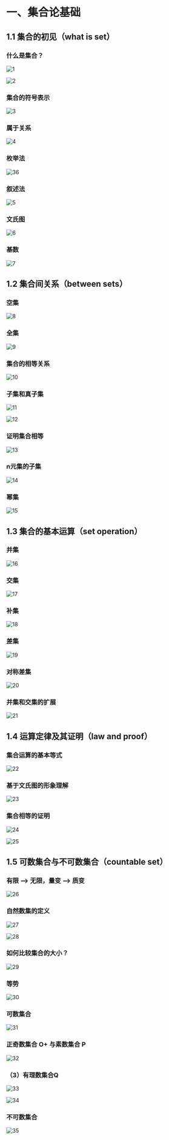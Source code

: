 # 一、集合论基础
## 1.1 集合的初见（what is set）
### 什么是集合？
![1](https://github.com/Alex5Moon/mooc/blob/master/DiscreteMathematics/1SetTheoryBasic/pic/1.JPG)
> 
![2](https://github.com/Alex5Moon/mooc/blob/master/DiscreteMathematics/1SetTheoryBasic/pic/2.JPG)
### 集合的符号表示
![3](https://github.com/Alex5Moon/mooc/blob/master/DiscreteMathematics/1SetTheoryBasic/pic/3.JPG)
### 属于关系
![4](https://github.com/Alex5Moon/mooc/blob/master/DiscreteMathematics/1SetTheoryBasic/pic/4.JPG)
### 枚举法
![36](https://github.com/Alex5Moon/mooc/blob/master/DiscreteMathematics/1SetTheoryBasic/pic/36.JPG)
### 叙述法
![5](https://github.com/Alex5Moon/mooc/blob/master/DiscreteMathematics/1SetTheoryBasic/pic/5.JPG)
### 文氏图
![6](https://github.com/Alex5Moon/mooc/blob/master/DiscreteMathematics/1SetTheoryBasic/pic/6.JPG)
### 基数
![7](https://github.com/Alex5Moon/mooc/blob/master/DiscreteMathematics/1SetTheoryBasic/pic/7.JPG)
## 1.2 集合间关系（between sets）
### 空集
![8](https://github.com/Alex5Moon/mooc/blob/master/DiscreteMathematics/1SetTheoryBasic/pic/8.JPG)
### 全集
![9](https://github.com/Alex5Moon/mooc/blob/master/DiscreteMathematics/1SetTheoryBasic/pic/9.JPG)
### 集合的相等关系
![10](https://github.com/Alex5Moon/mooc/blob/master/DiscreteMathematics/1SetTheoryBasic/pic/10.JPG)
### 子集和真子集
![11](https://github.com/Alex5Moon/mooc/blob/master/DiscreteMathematics/1SetTheoryBasic/pic/11.JPG)
> 
![12](https://github.com/Alex5Moon/mooc/blob/master/DiscreteMathematics/1SetTheoryBasic/pic/12.JPG)
### 证明集合相等
![13](https://github.com/Alex5Moon/mooc/blob/master/DiscreteMathematics/1SetTheoryBasic/pic/13.JPG)
### n元集的子集
![14](https://github.com/Alex5Moon/mooc/blob/master/DiscreteMathematics/1SetTheoryBasic/pic/14.JPG)
### 幂集
![15](https://github.com/Alex5Moon/mooc/blob/master/DiscreteMathematics/1SetTheoryBasic/pic/15.JPG)
## 1.3 集合的基本运算（set operation）
### 并集
![16](https://github.com/Alex5Moon/mooc/blob/master/DiscreteMathematics/1SetTheoryBasic/pic/16.JPG)
### 交集
![17](https://github.com/Alex5Moon/mooc/blob/master/DiscreteMathematics/1SetTheoryBasic/pic/17.JPG)
### 补集
![18](https://github.com/Alex5Moon/mooc/blob/master/DiscreteMathematics/1SetTheoryBasic/pic/18.JPG)
### 差集
![19](https://github.com/Alex5Moon/mooc/blob/master/DiscreteMathematics/1SetTheoryBasic/pic/19.JPG)
### 对称差集
![20](https://github.com/Alex5Moon/mooc/blob/master/DiscreteMathematics/1SetTheoryBasic/pic/20.JPG)
### 并集和交集的扩展
![21](https://github.com/Alex5Moon/mooc/blob/master/DiscreteMathematics/1SetTheoryBasic/pic/21.JPG)
## 1.4 运算定律及其证明（law and proof）
### 集合运算的基本等式
![22](https://github.com/Alex5Moon/mooc/blob/master/DiscreteMathematics/1SetTheoryBasic/pic/22.JPG)
### 基于文氏图的形象理解
![23](https://github.com/Alex5Moon/mooc/blob/master/DiscreteMathematics/1SetTheoryBasic/pic/23.JPG)
### 集合相等的证明
![24](https://github.com/Alex5Moon/mooc/blob/master/DiscreteMathematics/1SetTheoryBasic/pic/24.JPG)
>
![25](https://github.com/Alex5Moon/mooc/blob/master/DiscreteMathematics/1SetTheoryBasic/pic/25.JPG)
## 1.5 可数集合与不可数集合（countable set）
### 有限 ——> 无限，量变 ——> 质变
![26](https://github.com/Alex5Moon/mooc/blob/master/DiscreteMathematics/1SetTheoryBasic/pic/26.JPG)
### 自然数集的定义
![27](https://github.com/Alex5Moon/mooc/blob/master/DiscreteMathematics/1SetTheoryBasic/pic/27.JPG)
> 
![28](https://github.com/Alex5Moon/mooc/blob/master/DiscreteMathematics/1SetTheoryBasic/pic/28.JPG)
### 如何比较集合的大小？
![29](https://github.com/Alex5Moon/mooc/blob/master/DiscreteMathematics/1SetTheoryBasic/pic/29.JPG)
### 等势
![30](https://github.com/Alex5Moon/mooc/blob/master/DiscreteMathematics/1SetTheoryBasic/pic/30.JPG)
### 可数集合
![31](https://github.com/Alex5Moon/mooc/blob/master/DiscreteMathematics/1SetTheoryBasic/pic/31.JPG)
### 正奇数集合 O+ 与素数集合 P
![32](https://github.com/Alex5Moon/mooc/blob/master/DiscreteMathematics/1SetTheoryBasic/pic/32.JPG)
### （3）有理数集合Q
![33](https://github.com/Alex5Moon/mooc/blob/master/DiscreteMathematics/1SetTheoryBasic/pic/33.JPG)
> 
![34](https://github.com/Alex5Moon/mooc/blob/master/DiscreteMathematics/1SetTheoryBasic/pic/34.JPG)
### 不可数集合
![35](https://github.com/Alex5Moon/mooc/blob/master/DiscreteMathematics/1SetTheoryBasic/pic/35.JPG)

